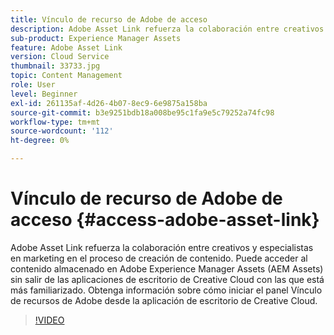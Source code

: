 ```yaml
---
title: Vínculo de recurso de Adobe de acceso
description: Adobe Asset Link refuerza la colaboración entre creativos y especialistas en marketing en el proceso de creación de contenido. Puede acceder al contenido almacenado en Adobe Experience Manager Assets (AEM Assets) sin salir de las aplicaciones de escritorio de Creative Cloud con las que está más familiarizado. Obtenga información sobre cómo iniciar el panel Vínculo de recursos de Adobe desde la aplicación de escritorio de Creative Cloud.
sub-product: Experience Manager Assets
feature: Adobe Asset Link
version: Cloud Service
thumbnail: 33733.jpg
topic: Content Management
role: User
level: Beginner
exl-id: 261135af-4d26-4b07-8ec9-6e9875a158ba
source-git-commit: b3e9251bdb18a008be95c1fa9e5c79252a74fc98
workflow-type: tm+mt
source-wordcount: '112'
ht-degree: 0%

---
```


# Vínculo de recurso de Adobe de acceso {#access-adobe-asset-link}

Adobe Asset Link refuerza la colaboración entre creativos y especialistas en marketing en el proceso de creación de contenido. Puede acceder al contenido almacenado en Adobe Experience Manager Assets (AEM Assets) sin salir de las aplicaciones de escritorio de Creative Cloud con las que está más familiarizado. Obtenga información sobre cómo iniciar el panel Vínculo de recursos de Adobe desde la aplicación de escritorio de Creative Cloud.

>[!VIDEO](https://video.tv.adobe.com/v/33733?quality=12&learn=on)
